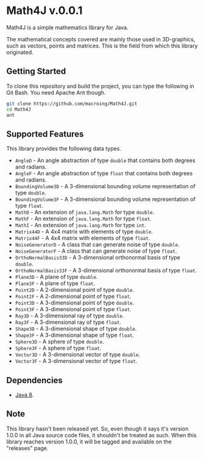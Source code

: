 Math4J v.0.0.1
==============
Math4J is a simple mathematics library for Java.

The mathematical concepts covered are mainly those used in 3D-graphics, such as vectors, points and matrices. This is the field from which this library originated.

Getting Started
---------------
To clone this repository and build the project, you can type the following in Git Bash. You need Apache Ant though.
```bash
git clone https://github.com/macroing/Math4J.git
cd Math4J
ant
```

Supported Features
------------------
This library provides the following data types.

* `AngleD` - An angle abstraction of type `double` that contains both degrees and radians.
* `AngleF` - An angle abstraction of type `float` that contains both degrees and radians.
* `BoundingVolume3D` - A 3-dimensional bounding volume representation of type `double`.
* `BoundingVolume3F` - A 3-dimensional bounding volume representation of type `float`.
* `MathD` - An extension of `java.lang.Math` for type `double`.
* `MathF` - An extension of `java.lang.Math` for type `float`.
* `MathI` - An extension of `java.lang.Math` for type `int`.
* `Matrix44D` - A 4x4 matrix with elements of type `double`.
* `Matrix44F` - A 4x4 matrix with elements of type `float`.
* `NoiseGeneratorD` - A class that can generate noise of type `double`.
* `NoiseGeneratorF` - A class that can generate noise of type `float`.
* `OrthoNormalBasis33D` - A 3-dimensional orthonormal basis of type `double`.
* `OrthoNormalBasis33F` - A 3-dimensional orthonormal basis of type `float`.
* `Plane3D` - A plane of type `double`.
* `Plane3F` - A plane of type `float`.
* `Point2D` - A 2-dimensional point of type `double`.
* `Point2F` - A 2-dimensional point of type `float`.
* `Point3D` - A 3-dimensional point of type `double`.
* `Point3F` - A 3-dimensional point of type `float`.
* `Ray3D` - A 3-dimensional ray of type `double`.
* `Ray3F` - A 3-dimensional ray of type `float`.
* `Shape3D` - A 3-dimensional shape of type `double`.
* `Shape3F` - A 3-dimensional shape of type `float`.
* `Sphere3D` - A sphere of type `double`.
* `Sphere3F` - A sphere of type `float`.
* `Vector3D` - A 3-dimensional vector of type `double`.
* `Vector3F` - A 3-dimensional vector of type `float`.

Dependencies
------------
 - [Java 8](http://www.java.com).

Note
----
This library hasn't been released yet. So, even though it says it's version 1.0.0 in all Java source code files, it shouldn't be treated as such. When this library reaches version 1.0.0, it will be tagged and available on the "releases" page.